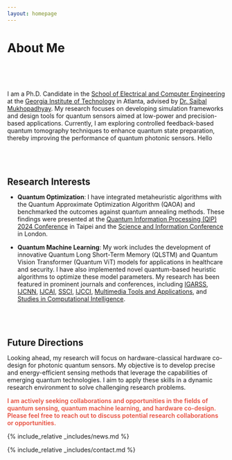 ```yaml
---
layout: homepage
---
```

<h1 id="about-me">About Me</h1>

<h2 style="margin: 80px 0px 10px;"></h2>

I am a Ph.D. Candidate in the [School of Electrical and Computer Engineering](https://ece.gatech.edu/) at the [Georgia Institute of Technology](https://www.gatech.edu/) in Atlanta, advised by [Dr. Saibal Mukhopadhyay](https://ece.gatech.edu/people/saibal-mukhopadhyay). My research focuses on developing simulation frameworks and design tools for quantum sensors aimed at low-power and precision-based applications. Currently, I am exploring controlled feedback-based quantum tomography techniques to enhance quantum state preparation, thereby improving the performance of quantum photonic sensors. Hello

<h2 style="margin: 80px 0px 10px;">Research Interests</h2>

- **Quantum Optimization**: I have integrated metaheuristic algorithms with the Quantum Approximate Optimization Algorithm (QAOA) and benchmarked the outcomes against quantum annealing methods. These findings were presented at the [Quantum Information Processing (QIP) 2024 Conference](https://qip2024.tw/) in Taipei and the [Science and Information Conference](https://saiconference.com/Computing) in London.

- **Quantum Machine Learning**: My work includes the development of innovative Quantum Long Short-Term Memory (QLSTM) and Quantum Vision Transformer (Quantum ViT) models for applications in healthcare and security. I have also implemented novel quantum-based heuristic algorithms to optimize these model parameters. My research has been featured in prominent journals and conferences, including [IGARSS](https://www.igarss.org/), [IJCNN](https://www.ijcnn.org/), [IJCAI](https://www.ijcai.org/), [SSCI](https://ieeessci2024.org/), [IJCCI](https://ijcci.scitevents.org/), [Multimedia Tools and Applications](https://www.springer.com/journal/11042), and [Studies in Computational Intelligence](https://www.springer.com/series/7092).

<h2 style="margin: 80px 0px 10px;">Future Directions</h2>

Looking ahead, my research will focus on hardware-classical hardware co-design for photonic quantum sensors. My objective is to develop precise and energy-efficient sensing methods that leverage the capabilities of emerging quantum technologies. I aim to apply these skills in a dynamic research environment to solve challenging research problems.

<strong style="color:#e74d3c; font-weight:600">I am actively seeking collaborations and opportunities in the fields of quantum sensing, quantum machine learning, and hardware co-design. Please feel free to reach out to discuss potential research collaborations or opportunities.</strong>

{% include_relative _includes/news.md %}

{% include_relative _includes/contact.md %}
